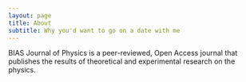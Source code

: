 ```yaml
---
layout: page
title: About
subtitle: Why you'd want to go on a date with me
---
```


BIAS Journal of Physics is a peer-reviewed, Open Access journal that publishes the results of theoretical and experimental research on the physics.
